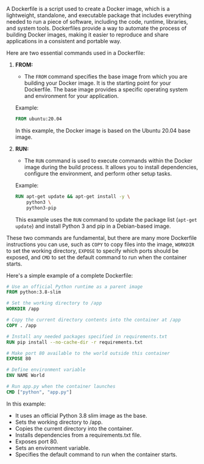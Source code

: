 A Dockerfile is a script used to create a Docker image, which is a lightweight, standalone, and executable package that includes everything needed to run a piece of software, including the code, runtime, libraries, and system tools. Dockerfiles provide a way to automate the process of building Docker images, making it easier to reproduce and share applications in a consistent and portable way.

Here are two essential commands used in a Dockerfile:

1. **FROM:**
   - The `FROM` command specifies the base image from which you are building your Docker image. It is the starting point for your Dockerfile. The base image provides a specific operating system and environment for your application.

   Example:
   ```Dockerfile
   FROM ubuntu:20.04
   ```

   In this example, the Docker image is based on the Ubuntu 20.04 base image.

2. **RUN:**
   - The `RUN` command is used to execute commands within the Docker image during the build process. It allows you to install dependencies, configure the environment, and perform other setup tasks.

   Example:
   ```Dockerfile
   RUN apt-get update && apt-get install -y \
       python3 \
       python3-pip
   ```

   This example uses the `RUN` command to update the package list (`apt-get update`) and install Python 3 and pip in a Debian-based image.

These two commands are fundamental, but there are many more Dockerfile instructions you can use, such as `COPY` to copy files into the image, `WORKDIR` to set the working directory, `EXPOSE` to specify which ports should be exposed, and `CMD` to set the default command to run when the container starts.

Here's a simple example of a complete Dockerfile:

```Dockerfile
# Use an official Python runtime as a parent image
FROM python:3.8-slim

# Set the working directory to /app
WORKDIR /app

# Copy the current directory contents into the container at /app
COPY . /app

# Install any needed packages specified in requirements.txt
RUN pip install --no-cache-dir -r requirements.txt

# Make port 80 available to the world outside this container
EXPOSE 80

# Define environment variable
ENV NAME World

# Run app.py when the container launches
CMD ["python", "app.py"]
```

In this example:
- It uses an official Python 3.8 slim image as the base.
- Sets the working directory to /app.
- Copies the current directory into the container.
- Installs dependencies from a requirements.txt file.
- Exposes port 80.
- Sets an environment variable.
- Specifies the default command to run when the container starts.
